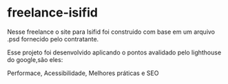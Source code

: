 # freelance-isifid

Nesse freelance o site para Isifid foi construido com base em um arquivo .psd fornecido pelo contratante.

Esse projeto foi desenvolvido aplicando o pontos avalidado pelo lighthouse do google,são eles:

Performace, Acessibilidade, Melhores práticas e SEO
